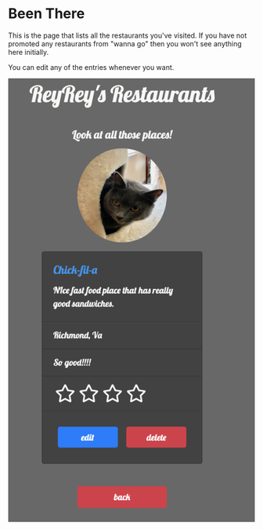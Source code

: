 # Been There

This is the page that lists all the restaurants you've visited. If you have not promoted any restaurants from "wanna go" then you won't see anything here initially.

You can edit any of the entries whenever you want.

![Been There](img/beenThere.png)
